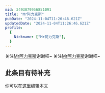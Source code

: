 ```yaml
---
mid: 3493079956851091
title: "Mr阿力克斯"
pubDate: "2024-11-04T11:26:46.621Z"
updatedDate: "2024-11-04T11:26:46.621Z"
profile:
  {
    Nickname: ["Mr阿力克斯"],
  }
---
```


关注[Mr阿力克斯](https://space.bilibili.com/3493079956851091)谢谢喵~ 关注[Mr阿力克斯](https://space.bilibili.com/3493079956851091)谢谢喵~

## 此条目有待补充
你可以在[这里](https://github.com/Yuhanawa/VTuber.ICU-Content/edit/master/v/Mr阿力克斯/index.md)编辑本文

